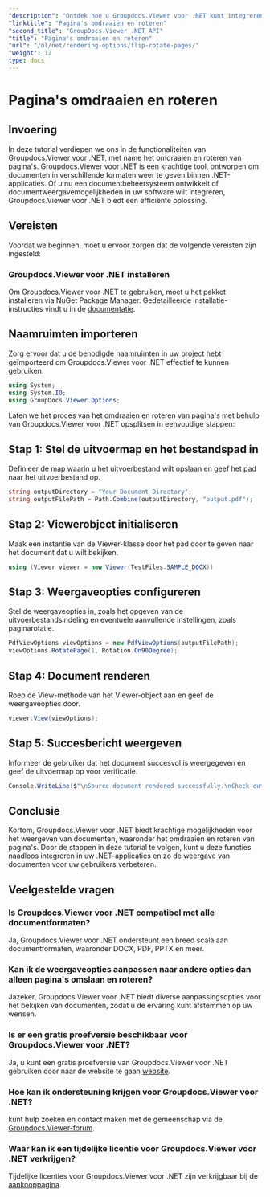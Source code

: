```yaml
---
"description": "Ontdek hoe u Groupdocs.Viewer voor .NET kunt integreren in uw applicaties voor naadloze weergave, omkering en rotatie van documenten."
"linktitle": "Pagina's omdraaien en roteren"
"second_title": "GroupDocs.Viewer .NET API"
"title": "Pagina's omdraaien en roteren"
"url": "/nl/net/rendering-options/flip-rotate-pages/"
"weight": 12
type: docs
---
```

# Pagina's omdraaien en roteren

## Invoering
In deze tutorial verdiepen we ons in de functionaliteiten van Groupdocs.Viewer voor .NET, met name het omdraaien en roteren van pagina's. Groupdocs.Viewer voor .NET is een krachtige tool, ontworpen om documenten in verschillende formaten weer te geven binnen .NET-applicaties. Of u nu een documentbeheersysteem ontwikkelt of documentweergavemogelijkheden in uw software wilt integreren, Groupdocs.Viewer voor .NET biedt een efficiënte oplossing.
## Vereisten
Voordat we beginnen, moet u ervoor zorgen dat de volgende vereisten zijn ingesteld:
### Groupdocs.Viewer voor .NET installeren
Om Groupdocs.Viewer voor .NET te gebruiken, moet u het pakket installeren via NuGet Package Manager. Gedetailleerde installatie-instructies vindt u in de [documentatie](https://tutorials.groupdocs.com/viewer/net/).

## Naamruimten importeren
Zorg ervoor dat u de benodigde naamruimten in uw project hebt geïmporteerd om Groupdocs.Viewer voor .NET effectief te kunnen gebruiken.
```csharp
using System;
using System.IO;
using GroupDocs.Viewer.Options;
```

Laten we het proces van het omdraaien en roteren van pagina's met behulp van Groupdocs.Viewer voor .NET opsplitsen in eenvoudige stappen:
## Stap 1: Stel de uitvoermap en het bestandspad in
Definieer de map waarin u het uitvoerbestand wilt opslaan en geef het pad naar het uitvoerbestand op.
```csharp
string outputDirectory = "Your Document Directory";
string outputFilePath = Path.Combine(outputDirectory, "output.pdf");
```
## Stap 2: Viewerobject initialiseren
Maak een instantie van de Viewer-klasse door het pad door te geven naar het document dat u wilt bekijken.
```csharp
using (Viewer viewer = new Viewer(TestFiles.SAMPLE_DOCX))
```
## Stap 3: Weergaveopties configureren
Stel de weergaveopties in, zoals het opgeven van de uitvoerbestandsindeling en eventuele aanvullende instellingen, zoals paginarotatie.
```csharp
PdfViewOptions viewOptions = new PdfViewOptions(outputFilePath);
viewOptions.RotatePage(1, Rotation.On90Degree);
```
## Stap 4: Document renderen
Roep de View-methode van het Viewer-object aan en geef de weergaveopties door.
```csharp
viewer.View(viewOptions);
```
## Stap 5: Succesbericht weergeven
Informeer de gebruiker dat het document succesvol is weergegeven en geef de uitvoermap op voor verificatie.
```csharp
Console.WriteLine($"\nSource document rendered successfully.\nCheck output in {outputDirectory}.");
```

## Conclusie
Kortom, Groupdocs.Viewer voor .NET biedt krachtige mogelijkheden voor het weergeven van documenten, waaronder het omdraaien en roteren van pagina's. Door de stappen in deze tutorial te volgen, kunt u deze functies naadloos integreren in uw .NET-applicaties en zo de weergave van documenten voor uw gebruikers verbeteren.
## Veelgestelde vragen
### Is Groupdocs.Viewer voor .NET compatibel met alle documentformaten?
Ja, Groupdocs.Viewer voor .NET ondersteunt een breed scala aan documentformaten, waaronder DOCX, PDF, PPTX en meer.
### Kan ik de weergaveopties aanpassen naar andere opties dan alleen pagina's omslaan en roteren?
Jazeker, Groupdocs.Viewer voor .NET biedt diverse aanpassingsopties voor het bekijken van documenten, zodat u de ervaring kunt afstemmen op uw wensen.
### Is er een gratis proefversie beschikbaar voor Groupdocs.Viewer voor .NET?
Ja, u kunt een gratis proefversie van Groupdocs.Viewer voor .NET gebruiken door naar de website te gaan [website](https://releases.groupdocs.com/).
### Hoe kan ik ondersteuning krijgen voor Groupdocs.Viewer voor .NET?
kunt hulp zoeken en contact maken met de gemeenschap via de [Groupdocs.Viewer-forum](https://forum.groupdocs.com/c/viewer/9).
### Waar kan ik een tijdelijke licentie voor Groupdocs.Viewer voor .NET verkrijgen?
Tijdelijke licenties voor Groupdocs.Viewer voor .NET zijn verkrijgbaar bij de [aankooppagina](https://purchase.groupdocs.com/temporary-license/).